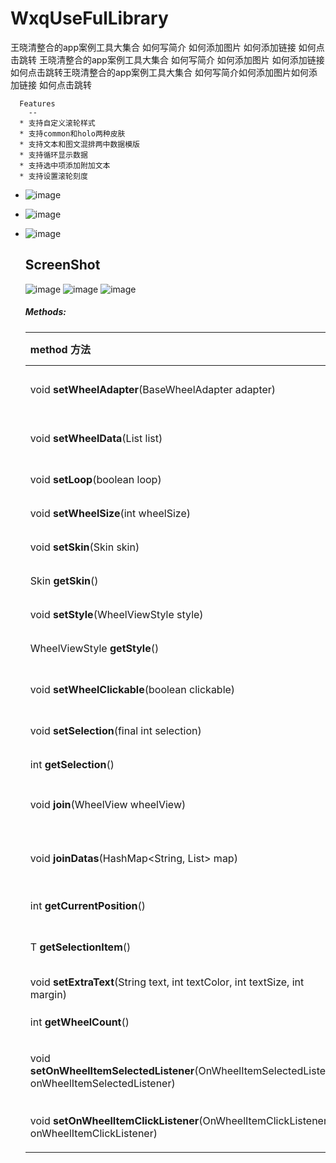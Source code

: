 # WxqUseFulLibrary
王晓清整合的app案例工具大集合
如何写简介
如何添加图片
如何添加链接
如何点击跳转
王晓清整合的app案例工具大集合
如何写简介
如何添加图片
如何添加链接
如何点击跳转王晓清整合的app案例工具大集合
如何写简介如何添加图片如何添加链接
如何点击跳转

      Features
      	--
      * 支持自定义滚轮样式
      * 支持common和holo两种皮肤
      * 支持文本和图文混排两中数据模版
      * 支持循环显示数据
      * 支持选中项添加附加文本
      * 支持设置滚轮刻度
 * ![image](https://github.com/githubwxq/WxqUseFulLibrary/blob/master/screenpic/testone.png)

* ![image](https://github.com/githubwxq/WxqUseFulLibrary/blob/master/screenpic/testtwo.png)</p>


 * ![image](https://github.com/githubwxq/WxqUseFulLibrary/blob/master/screenpic/wxq.gif)


      ScreenShot
      --
      ![image](https://github.com/githubwxq/WxqUseFulLibrary/blob/master/screenpic/testone.png)
      ![image](https://github.com/githubwxq/WxqUseFulLibrary/blob/master/screenpic/testtwo.png)
      ![image](https://github.com/githubwxq/WxqUseFulLibrary/blob/master/screenpic/wxq.gif)
      ##### Methods:
    | method 方法          | description 描述 |
	|:---				   |:---|
	| void **setWheelAdapter**(BaseWheelAdapter<T> adapter)  	     | 设置滚轮数据源适配器（required） |
	| void **setWheelData**(List<T> list)  	     | 设置滚轮数据（required） |
	| void **setLoop**(boolean loop)  	     | 设置滚轮是否循环滚动 |
	| void **setWheelSize**(int wheelSize) 	     | 设置滚轮个数 |
	| void **setSkin**(Skin skin) 	     | 设置皮肤风格 |
	| Skin **getSkin**()  	     | 获得皮肤风格 |
	| void **setStyle**(WheelViewStyle style)  	     | 设置滚轮样式 |
	| WheelViewStyle **getStyle**()  	     | 获得滚轮样式 |
	| void **setWheelClickable**(boolean clickable)  	     | 设置滚轮选中项是否可点击 |
	| void **setSelection**(final int selection) 	     | 设置滚轮位置 |
	| int **getSelection**() 	     | 获取滚轮位置 |
	| void **join**(WheelView wheelView)  	     | 连接副WheelView（联动设置） |
	| void **joinDatas**(HashMap<String, List<T>> map)	     | 副WheelView数据（联动设置） |
	| int **getCurrentPosition**()  	     | 获取当前滚轮位置 |
	| T **getSelectionItem**()  	     | 获取当前滚轮位置的数据 |
	| void **setExtraText**(String text, int textColor, int textSize, int margin)     	     | 设置选中行附加文本 |
	| int **getWheelCount**() 	     | 获得滚轮数据总数 |
	| void **setOnWheelItemSelectedListener**(OnWheelItemSelectedListener<T> onWheelItemSelectedListener) | 设置滚轮滑动停止时事件，监听滚轮选中项 |
	| void **setOnWheelItemClickListener**(OnWheelItemClickListener<T> onWheelItemClickListener) | 设置滚轮选中项点击事件 |
